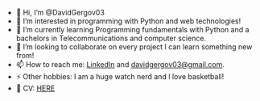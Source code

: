 - 👋 Hi, I’m @DavidGergov03
- 👀 I’m interested in programming with Python and web technologies!
- 🌱 I’m currently learning Programming fundamentals with Python and a bachelors in Telecommunications and computer science.
- 💞️ I’m looking to collaborate on every project I can learn something new from!
- 📫 How to reach me: [LinkedIn](https://www.linkedin.com/in/david-gergov-885249297/) and davidgergov03@gmail.com.
- ⚡ Other hobbies: I am a huge watch nerd and I love basketball!
- 💼 CV: [HERE](https://www.canva.com/design/DAF_-t4A5Bk/4aVBtpnKBtcZxpyh5R1C0A/view?utm_content=DAF_t4A5Bk&utm_campaign=designshare&utm_medium=link&utm_source=editor)
<!---
DavidGergov03/DavidGergov03 is a ✨ special ✨ repository because its `README.md` (this file) appears on your GitHub profile.
You can click the Preview link to take a look at your changes.
--->
